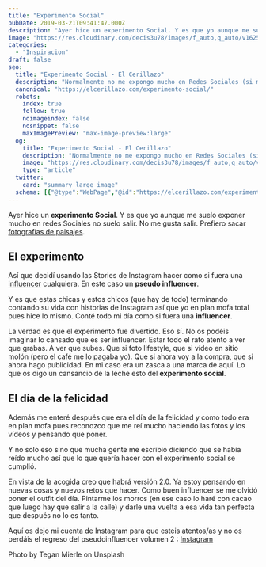 ```yaml
---
title: "Experimento Social"
pubDate: 2019-03-21T09:41:47.000Z
description: "Ayer hice un experimento Social. Y es que yo aunque me suelo exponer mucho en redes Sociales no suelo salir. No me gusta salir. Prefiero sacar fotografías de paisajes."
image: "https://res.cloudinary.com/decis3u78/images/f_auto,q_auto/v1625696469/el-experimento-social_943bf092/el-experimento-social_943bf092.jpg?_i=AA"
categories:
  - "Inspiracion"
draft: false
seo:
  title: "Experimento Social - El Cerillazo"
  description: "Normalmente no me expongo mucho en Redes Sociales (si me expongo pero no suelo poner fotos mías). Hice un experimiento social y este es el resultado."
  canonical: "https://elcerillazo.com/experimento-social/"
  robots:
    index: true
    follow: true
    noimageindex: false
    nosnippet: false
    maxImagePreview: "max-image-preview:large"
  og:
    title: "Experimento Social - El Cerillazo"
    description: "Normalmente no me expongo mucho en Redes Sociales (si me expongo pero no suelo poner fotos mías). Hice un experimiento social y este es el resultado."
    image: "https://res.cloudinary.com/decis3u78/images/f_auto,q_auto/v1625696469/el-experimento-social_943bf092/el-experimento-social_943bf092.jpg?_i=AA"
    type: "article"
  twitter:
    card: "summary_large_image"
  schema: [{"@type":"WebPage","@id":"https://elcerillazo.com/experimento-social/","url":"https://elcerillazo.com/experimento-social/","name":"Experimento Social - El Cerillazo","isPartOf":{"@id":"https://elcerillazo.com/#website"},"primaryImageOfPage":{"@id":"https://elcerillazo.com/experimento-social/#primaryimage"},"image":{"@id":"https://elcerillazo.com/experimento-social/#primaryimage"},"thumbnailUrl":"https://res.cloudinary.com/decis3u78/images/f_auto,q_auto/v1625696469/el-experimento-social_943bf092/el-experimento-social_943bf092.jpg?_i=AA","datePublished":"2019-03-21T10:41:47+00:00","dateModified":"2019-03-21T10:44:06+00:00","author":{"@id":"https://elcerillazo.com/#/schema/person/368d5b496aeaf077b307f248a72abcd9"},"description":"Normalmente no me expongo mucho en Redes Sociales (si me expongo pero no suelo poner fotos mías). Hice un experimiento social y este es el resultado.","breadcrumb":{"@id":"https://elcerillazo.com/experimento-social/#breadcrumb"},"inLanguage":"es","potentialAction":[{"@type":"ReadAction","target":["https://elcerillazo.com/experimento-social/"]}]},{"@type":"ImageObject","inLanguage":"es","@id":"https://elcerillazo.com/experimento-social/#primaryimage","url":"https://res.cloudinary.com/decis3u78/images/f_auto,q_auto/v1625696469/el-experimento-social_943bf092/el-experimento-social_943bf092.jpg?_i=AA","contentUrl":"https://res.cloudinary.com/decis3u78/images/f_auto,q_auto/v1625696469/el-experimento-social_943bf092/el-experimento-social_943bf092.jpg?_i=AA","width":1024,"height":683,"caption":"El Experimento Social"},{"@type":"BreadcrumbList","@id":"https://elcerillazo.com/experimento-social/#breadcrumb","itemListElement":[{"@type":"ListItem","position":1,"name":"Portada","item":"https://elcerillazo.com/"},{"@type":"ListItem","position":2,"name":"Experimento Social"}]},{"@type":"WebSite","@id":"https://elcerillazo.com/#website","url":"https://elcerillazo.com/","name":"El Cerillazo","description":"De pequeño hacía hogueras y jugaba con cerillas","potentialAction":[{"@type":"SearchAction","target":{"@type":"EntryPoint","urlTemplate":"https://elcerillazo.com/?s={search_term_string}"},"query-input":{"@type":"PropertyValueSpecification","valueRequired":true,"valueName":"search_term_string"}}],"inLanguage":"es"},{"@type":"Person","@id":"https://elcerillazo.com/#/schema/person/368d5b496aeaf077b307f248a72abcd9","name":"montywp","url":"https://elcerillazo.com/author/montywp/"}]
---
```


Ayer hice un **experimento Social**. Y es que yo aunque me suelo exponer mucho en redes Sociales no suelo salir. No me gusta salir. Prefiero sacar [fotografías de paisajes](https://elcerillazo.com/yo-tambien-soy-fotografo/).

## El experimento

Así que decidí usando las Stories de Instagram hacer como si fuera una [influencer](https://elcerillazo.com/los-ninios-quieren-youtubers/) cualquiera. En este caso un **pseudo influencer**.

Y es que estas chicas y estos chicos (que hay de todo) terminando contando su vida con historias de Instagram así que yo en plan mofa total pues hice lo mismo. Conté todo mi día como si fuera una **influencer**.

La verdad es que el experimento fue divertido. Eso sí. No os podéis imaginar lo cansado que es ser influencer. Estar todo el rato atento a ver que grabas. A ver que subes. Que si foto lifestyle, que si vídeo en sitio molón (pero el café me lo pagaba yo). Que si ahora voy a la compra, que si ahora hago publicidad. En mi caso era un zasca a una marca de aquí. Lo que os digo un cansancio de la leche esto del **experimento social**.

## El día de la felicidad

Además me enteré después que era el día de la felicidad y como todo era en plan mofa pues reconozco que me reí mucho haciendo las fotos y los vídeos y pensando que poner.

Y no solo eso sino que mucha gente me escribió diciendo que se había reído mucho así que lo que quería hacer con el experimento social se cumplió.

En vista de la acogida creo que habrá versión 2.0. Ya estoy pensando en nuevas cosas y nuevos retos que hacer. Como buen influencer se me olvidó poner el outfit del día. Pintarme los morros (en ese caso lo haré con cacao que luego hay que salir a la calle) y darle una vuelta a esa vida tan perfecta que después no lo es tanto.

Aquí os dejo mi cuenta de Instagram para que esteis atentos/as y no os perdáis el regreso del pseudoinfluencer volumen 2 : [Instagram](https://www.instagram.com/luis_montoya/)

Photo by Tegan Mierle on Unsplash